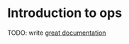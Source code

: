 # Introduction to ops

TODO: write [great documentation](http://jacobian.org/writing/what-to-write/)
